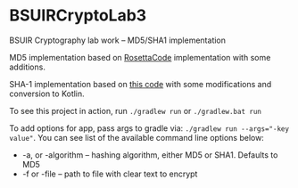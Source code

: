 # BSUIRCryptoLab3
BSUIR Cryptography lab work – MD5/SHA1 implementation

MD5 implementation based on [RosettaCode](http://rosettacode.org/wiki/MD5/Implementation#Kotlin) implementation with some additions.

SHA-1 implementation based on [this code](https://github.com/daveho/CloudCoder/blob/master/CloudCoderModelClasses/src/org/cloudcoder/app/shared/model/SHA1.java)
with some modifications and conversion to Kotlin.

To see this project in action, run ```./gradlew run``` or ```./gradlew.bat run```

To add options for app, pass args to gradle via: ```./gradlew run --args="-key value"```. 
You can see list of the available command line options below:

 * -a, or -algorithm – hashing algorithm, either MD5 or SHA1. Defaults to MD5
 * -f or -file – path to file with clear text to encrypt